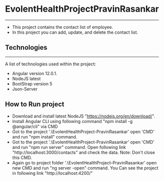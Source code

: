 # EvolentHealthProjectPravinRasankar
***
* This project contains the contact list of employee.
* In this project you can add, update, and delete the contact list.

## Technologies
***
A list of technologies used within the project:
* Angular version 12.0.1.
* NodeJS latest
* BootStrap version 5
* Json-Server

## How to Run project
* Download and install latest NodeJS "https://nodejs.org/en/download/".
* Install Angular CLI using following command "npm install -g @angular/cli" via CMD
* Got to the project '.\EvolentHealthProject-PravinRasankar' open 'CMD' and run "npm install" command.
* Got to the project '.\EvolentHealthProject-PravinRasankar' open 'CMD' and run "npm run server" command.
  Open following link "http://localhost:3000/contacts" and check the data.
    Note: Don't close this CMD.
* Again go to project folder '.\EvolentHealthProject-PravinRasankar' open new CMD and run "ng server -open" command. You Can see the project in following link "http://localhost:4200/"
  
